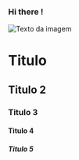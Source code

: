 ### Hi there !

![Texto da imagem](https://unsplash.com/pt-br/fotografias/lua-vermelha-durante-a-noite-wDifg5xc9Z4)


# Titulo
## Titulo 2
### Titulo 3
#### Titulo 4
##### Titulo 5